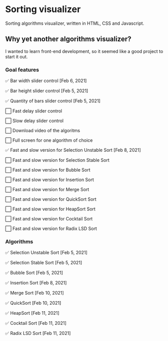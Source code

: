 # Sorting visualizer
Sorting algorithms visualizer, written in HTML, CSS and Javascript.

## Why yet another algorithms visualizer?
I wanted to learn front-end development, so it seemed like a good project to start it out.

### Goal features
:white_check_mark: Bar width slider control [Feb 6, 2021]

:white_check_mark: Bar height slider control [Feb 5, 2021]

:white_check_mark: Quantity of bars slider control [Feb 5, 2021]

:white_large_square: Fast delay slider control

:white_large_square: Slow delay slider control

:white_large_square: Download video of the algoritms

:white_large_square: Full screen for one algorithm of choice

:white_check_mark: Fast and slow version for Selection Unstable Sort [Feb 8, 2021]

:white_large_square: Fast and slow version for Selection Stable Sort

:white_large_square: Fast and slow version for Bubble Sort

:white_large_square: Fast and slow version for Insertion Sort

:white_large_square: Fast and slow version for Merge Sort

:white_large_square: Fast and slow version for QuickSort Sort

:white_large_square: Fast and slow version for HeapSort Sort

:white_large_square: Fast and slow version for Cocktail Sort

:white_large_square: Fast and slow version for Radix LSD Sort

### Algorithms
:white_check_mark: Selection Unstable Sort [Feb 5, 2021]

:white_check_mark: Selection Stable Sort [Feb 5, 2021]

:white_check_mark: Bubble Sort [Feb 5, 2021]

:white_check_mark: Insertion Sort [Feb 8, 2021]

:white_check_mark: Merge Sort [Feb 10, 2021]

:white_check_mark: QuickSort [Feb 10, 2021]

:white_check_mark: HeapSort [Feb 11, 2021]

:white_check_mark: Cocktail Sort [Feb 11, 2021]

:white_check_mark: Radix LSD Sort [Feb 11, 2021]
